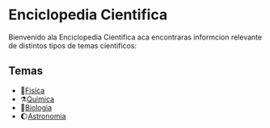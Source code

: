 # Enciclopedia Cientifica

Bienvenido ala Enciclopedia Cientifica aca encontraras informcion relevante de distintos tipos de temas cientificos:

## Temas
- 🧊[Fisica](Temas/Fisica.md)
- ⚗️[Quimica](Temas/Quinica.md)
- 🦘[Biologia](Temas/Biologia.md)
- 🌔[Astronomia](Temas/Astronomia.md)

